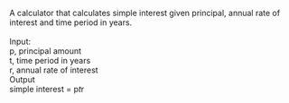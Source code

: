 A calculator that calculates simple interest given principal, annual rate of interest and time period in years.<br />
<br />
Input:<br />
   p, principal amount<br />
   t, time period in years<br />
   r, annual rate of interest<br />
Output<br />
   simple interest = p*t*r<br />
